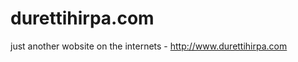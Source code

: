 durettihirpa.com
================

just another wobsite on the internets - http://www.durettihirpa.com
